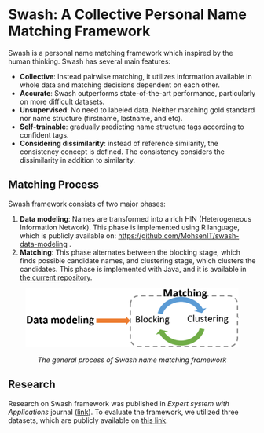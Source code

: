 # Swash: A Collective Personal Name Matching Framework

Swash is a personal name matching framework which inspired by the human thinking. Swash has several main features:
* **Collective**: Instead pairwise matching, it utilizes information available in whole data and matching decisions dependent on each other. 
* **Accurate**: Swash outperforms state-of-the-art performance, particularly on more difficult datasets. 
* **Unsupervised**: No need to labeled data. Neither matching gold standard nor name structure (firstname, lastname, and etc).
* **Self-trainable**: gradually predicting name structure tags according to confident tags.
* **Considering dissimilarity**: instead of reference similarity, the consistency concept is defined. The consistency considers the dissimilarity in addition to similarity.

## Matching Process
Swash framework consists of two major phases: 
1. **Data modeling**: Names are transformed into a rich HIN (Heterogeneous Information Network). This phase is implemented using R language, which is publicly available on: https://github.com/MohsenIT/swash-data-modeling .
2. **Matching**: This phase alternates between the blocking stage, which finds possible candidate names, and clustering stage, which clusters the candidates. This phase is implemented with Java, and it is available in [the current repository](https://github.com/MohsenIT/swash-matching).

<p align="center">
  <img src="matching/src/main/resources/swash_phases.PNG" height="120">
</p>
<p align="center">
  <em>The general process of Swash name matching framework</em>
</p>

## Research

Research on Swash framework was published in _Expert system with Applications_ journal ([link](https://www.sciencedirect.com/science/article/pii/S0957417419308322)). To evaluate the framework, we utilized three datasets, which are publicly available on [this link](https://github.com/MohsenIT/swash-data-modeling/tree/master/data).



